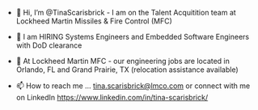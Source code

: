- 👋 Hi, I’m @TinaScarisbrick - I am on the Talent Acquitition team at Lockheed Martin Missiles & Fire Control (MFC)
- 👀 I am HIRING Systems Engineers and Embedded Software Engineers with DoD clearance
- 🌱 At Lockheed Martin MFC - our engineering jobs are located in Orlando, FL and Grand Prairie, TX (relocation assistance available)

- 📫 How to reach me ... tina.scarisbrick@lmco.com or connect with me on LinkedIn https://www.linkedin.com/in/tina-scarisbrick/

<!---
TinaScarisbrick/TinaScarisbrick is a ✨ special ✨ repository because its `README.md` (this file) appears on your GitHub profile.
You can click the Preview link to take a look at your changes.
--->
